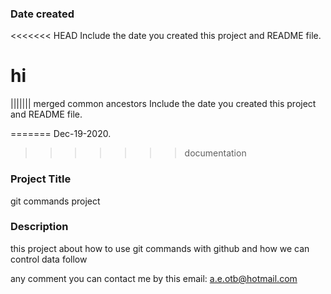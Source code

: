 ### Date created
<<<<<<< HEAD
Include the date you created this project and README file.
<h1> hi </h1>
||||||| merged common ancestors
Include the date you created this project and README file.

=======
Dec-19-2020.

>>>>>>> documentation
### Project Title
git commands project

### Description
this project about how to use git commands with github and how we can control data follow


any comment
you can contact me by this email:
a.e.otb@hotmail.com



